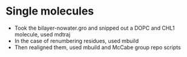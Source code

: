 # Single molecules 
* Took the bilayer-nowater.gro and snipped out a DOPC and CHL1 molecule, used mdtraj
* In the case of renumbering residues, used mbuild
* Then realigned them, used mbuild and McCabe group repo scripts
